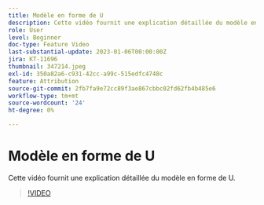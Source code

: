 ```yaml
---
title: Modèle en forme de U
description: Cette vidéo fournit une explication détaillée du modèle en forme de U.
role: User
level: Beginner
doc-type: Feature Video
last-substantial-update: 2023-01-06T00:00:00Z
jira: KT-11696
thumbnail: 347214.jpeg
exl-id: 350a82a6-c931-42cc-a99c-515edfc4748c
feature: Attribution
source-git-commit: 2fb7fa9e72cc89f3ae867cbbc02fd62fb4b485e6
workflow-type: tm+mt
source-wordcount: '24'
ht-degree: 0%

---
```


# Modèle en forme de U

Cette vidéo fournit une explication détaillée du modèle en forme de U.

>[!VIDEO](https://video.tv.adobe.com/v/347214/?quality=12&learn=on)
